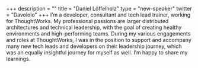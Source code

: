+++
description = ""
title = "Daniel Löffelholz"
type = "new-speaker"
twitter = "Davololo"
+++
I’m a developer, consultant and tech lead trainer, working for ThoughtWorks. My professional passions are larger distributed architectures and technical leadership, with the goal of creating healthy environments and high-performing teams. During my various engagements and roles at ThoughtWorks, I was in the position to support and accompany many new tech leads and developers on their leadership journey, which was an equally insightful journey for myself as well. I’m happy to share my learnings.